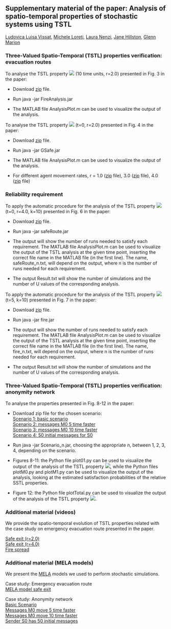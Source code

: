 
## Supplementary material of the paper: Analysis of spatio-temporal properties of stochastic systems using TSTL <br />

[Ludovica Luisa Vissat](http://homepages.inf.ed.ac.uk/s1372511/), [Michele Loreti](http://www.micheleloreti.com/), [Laura Nenzi](https://www.imtlucca.it/laura.nenzi), [Jane Hillston](	http://homepages.inf.ed.ac.uk/jeh), [Glenn Marion](	http://www.bioss.ac.uk/people/glenn.html)

### Three-Valued Spatio-Temporal (TSTL) properties verification: evacuation routes <br />

To analyse the TSTL property **<img src="http://latex.codecogs.com/svg.latex?\psi_{safe}">** (10 time units, r=2.0) presented in Fig. 3 in the paper: 

- Download [zip](https://github.com/LudovicaLV/EvacuationRoutes_Analysis/releases/download/V0.1beta/PsiSafe.zip) file. 

- Run java -jar FireAnalysis.jar 

- The MATLAB file AnalysisPlot.m can be used to visualize the output of the analysis.

To analyse the TSTL property **<img src="http://latex.codecogs.com/svg.latex?\psi_{safeRoute}">** (t=0, r=2.0) presented in Fig. 4 in the paper: 

- Download [zip](https://github.com/LudovicaLV/EvacuationRoutes_Analysis/releases/download/V0.1beta/GSafe.zip) file. 

- Run java -jar GSafe.jar 

- The MATLAB file AnalysisPlot.m can be used to visualize the output of the analysis.

- For different agent movement rates, r = 1.0 ([zip](https://github.com/LudovicaLV/EvacuationRoutes_Analysis/releases/download/V0.1beta/GSafe1.zip) file), 3.0 ([zip](https://github.com/LudovicaLV/EvacuationRoutes_Analysis/releases/download/V0.1beta/GSafe3.zip) file), 4.0 ([zip](https://github.com/LudovicaLV/EvacuationRoutes_Analysis/releases/download/V0.1beta/GSafe4.zip) file)

### Reliability requirement  <br />

To apply the automatic procedure for the analysis of the TSTL property **<img src="http://latex.codecogs.com/svg.latex?\psi_{safeRoute}">** (t=0, r=4.0, k=10) presented in Fig. 6 in the paper:

- Download [zip](https://github.com/LudovicaLV/EvacuationRoutes_Analysis/releases/download/V0.1beta/safeRouteRel.zip) file. 

- Run java -jar safeRoute.jar 

- The output will show the number of runs needed to satisfy each requirement. The MATLAB file AnalysisPlot.m can be used to visualize the output of the TSTL analysis at the given time point, inserting the correct file name in the MATLAB file (in the first line). The name, safeRoute_n.txt, will depend on the output, where n is the number of runs needed for each requirement.

- The output Result.txt will show the number of simulations and the number of U values of the corresponding analysis.

To apply the automatic procedure for the analysis of the TSTL property **<img src="http://latex.codecogs.com/svg.latex?\psi_{fire}">** (t=5, k=10) presented in Fig. 7 in the paper:

- Download [zip](https://github.com/LudovicaLV/EvacuationRoutes_Analysis/releases/download/V0.1beta/fireRel.zip) file. 

- Run java -jar fire.jar 

- The output will show the number of runs needed to satisfy each requirement. The MATLAB file AnalysisPlot.m can be used to visualize the output of the TSTL analysis at the given time point, inserting the correct file name in the MATLAB file (in the first line). The name, fire_n.txt, will depend on the output, where n is the number of runs needed for each requirement.

- The output Result.txt will show the number of simulations and the number of U values of the corresponding analysis.


### Three-Valued Spatio-Temporal (TSTL) properties verification: anonymity network <br />

To analyse the properties presented in Fig. 8-12 in the paper: 

- Download zip file for the chosen scenario: <br />
[Scenario 1: basic scenario](https://github.com/LudovicaLV/EvacuationRoutes_Analysis/releases/download/V0.1beta/Scenario1.zip)  <br />
[Scenario 2: messages M0 5 time faster](https://github.com/LudovicaLV/EvacuationRoutes_Analysis/releases/download/V0.1beta/Scenario2.zip)  <br />
[Scenario 3: messages M0 10 time faster](https://github.com/LudovicaLV/EvacuationRoutes_Analysis/releases/download/V0.1beta/Scenario3.zip)   <br />
[Scenario 4: 50 initial messages for S0](https://github.com/LudovicaLV/EvacuationRoutes_Analysis/releases/download/V0.1beta/Scenario4.zip)  <br />

- Run java -jar Scenario_n.jar, choosing the appropriate n, between 1, 2, 3, 4, depending on the scenario. 

- Figures 8-11: the Python file plot01.py can be used to visualize the output of the analysis of the TSTL property **<img src="http://latex.codecogs.com/svg.latex?\psi_{01}">**, while the Python files plotM0.py and plotM1.py can be used to visualize the output of the analysis, looking at the estimated satisfaction probabilities of the relative SSTL properties. 
- Figure 12: the Python file plotTotal.py can be used to visualize the output of the analysis of the TSTL property **<img src="http://latex.codecogs.com/svg.latex?\psi_{total}">**. 

### Additional material (videos) <br />
We provide the spatio-temporal evolution of TSTL properties related with the case study on emergency evacuation route presented in the paper. <br />

[Safe exit (r=2.0)](https://www.youtube.com/watch?v=XM7qFoLOGkE&feature=youtu.be)  <br />
[Safe exit (r=4.0)](https://www.youtube.com/watch?v=5uY1Ovamf3Y&feature=youtu.be)  <br />
[Fire spread](https://www.youtube.com/watch?v=qSEIFJx_DhM&feature=youtu.be)  <br />

### Additional material (MELA models)
We present the [MELA](https://arxiv.org/abs/1610.08171) models we used to perform stochastic simulations.<br />

Case study: Emergency evacuation route<br />
[MELA model safe exit](https://ludovicalv.github.io/MELA2/)<br />

Case study: Anonymity network<br />
[Basic Scenario](https://ludovicalv.github.io/Basic/)<br />
[Messages M0 move 5 time faster](https://ludovicalv.github.io/5Faster/)<br />
[Messages M0 move 10 time faster](https://ludovicalv.github.io/10Faster/)<br />
[Sender S0 has 50 initial messages](https://ludovicalv.github.io/50Initial/)<br />
